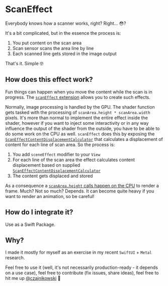 # ScanEffect

Everybody knows how a scanner works, right? Right... 😳?

It's a bit complicated, but in the essence the process is:
1. You put content on the scan area
2. Scan sensor scans the area line by line
3. Each scanned line gets stored in the image output

That's it. Simple 🤓

## How does this effect work?

Fun things can happen when you move the content while the scan is in progress. The [`scanEffect` extension](https://github.com/Czajnikowski/ScanEffect/blob/main/Sources/ScanEffect/ScanEffect.swift#L11-L41) allows you to create such effects.

Normally, image processing is handled by the GPU. The shader function gets tasked with the processing of `scanArea.height * scanArea.width` pixels. It's more than normal to implement the entire effect inside the shader, however if you want to inject some interactivity or in any way influence the output of the shader from the outside, you have to be able to do some work on the CPU as well. `scanEffect` does this by exposing the [`ScanEffectContentDisplacementCalculator`](https://github.com/Czajnikowski/ScanEffect/blob/main/Sources/ScanEffect/ScanEffectContentDisplacementCalculator.swift#L11-L32) that calculates a displacement of content for each line of scan area. So the process is:

1. You add `sceneEffect` modifier to your `View`
2. For each line of the scan area the effect calculates content displacement based on supplied [`ScanEffectContentDisplacementCalculator`](https://github.com/Czajnikowski/ScanEffect/blob/main/Sources/ScanEffect/ScanEffectContentDisplacementCalculator.swift#L11-L32)
3. The content gets displaced and stored

As a consequence a [`scanArea.height` calls happen on the CPU](https://github.com/Czajnikowski/ScanEffect/blob/main/Sources/ScanEffect/ScanEffect.swift#L115-L128) to render a frame. Much? Not so much? Depends. It can become quite heavy if you want to render an animation, so be careful!

## How do I integrate it?

Use as a Swift Package.

## Why?

I made it mostly for myself as an exercise in my recent `SwiftUI` + `Metal` research.

Feel free to use it (well, it's not necessarily production-ready - it depends on a use case), feel free to contribute (fix issues, share ideas), feel free to hit me up [@czajnikowski](https://twitter.com/czajnikowski) 👋
